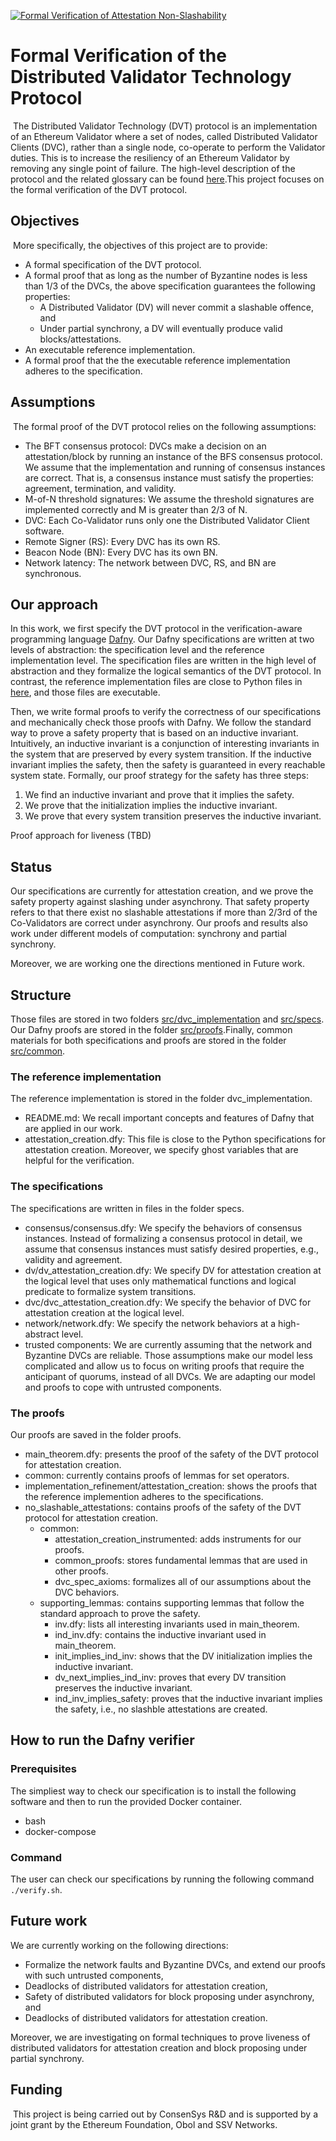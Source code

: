 [![Formal Verification of Attestation Non-Slashability](https://github.com/ConsenSys/distributed-validator-specs-internal/actions/workflows/main.yml/badge.svg)](https://github.com/ConsenSys/distributed-validator-specs-internal/actions/workflows/main.yml)

# Formal Verification of the Distributed Validator Technology Protocol
​​
The Distributed Validator Technology (DVT) protocol is an implementation of an Ethereum Validator where a set of nodes, called Distributed Validator Clients (DVC), rather than a single node, co-operate to perform the Validator duties. This is to increase the resiliency of an Ethereum Validator by removing any single point of failure. The high-level description of the protocol and the related glossary can be found [here](https://github.com/ethereum/distributed-validator-specs).
​
This project focuses on the formal verification of the DVT protocol.

## Objectives
​
More specifically, the objectives of this project are to provide:
​
- A formal specification of the DVT protocol.
- A formal proof that as long as the number of Byzantine nodes is less than 1/3 of the DVCs, the above specification guarantees the following properties:
    - A Distributed Validator (DV) will never commit a slashable offence, and
    - Under partial synchrony, a DV will eventually produce valid blocks/attestations.
- An executable reference implementation.
- A formal proof that the the executable reference implementation adheres to the specification.

## Assumptions
​
The formal proof of the DVT protocol relies on the following assumptions:
​
- The BFT consensus protocol: DVCs make a decision on an attestation/block by running an instance of the BFS consensus protocol. We assume that the implementation and running of consensus instances are correct. That is, a consensus instance must satisfy the properties: agreement, termination, and validity.
- M-of-N threshold signatures: We assume the threshold signatures are implemented correctly and M is greater than 2/3 of N.
- DVC: Each Co-Validator runs only one the Distributed Validator Client software.
- Remote Signer (RS): Every DVC has its own RS.
- Beacon Node (BN): Every DVC has its own BN.
- Network latency: The network between DVC, RS, and BN are synchronous.

## Our approach

In this work, we first specify the DVT protocol in the verification-aware programming language [Dafny](https://dafny.org). Our Dafny specifications are written at two levels of abstraction: the specification level and the reference implementation level. The specification files are written in the high level of abstraction and they formalize the logical semantics of the DVT protocol. In contrast, the reference implementation files are close to Python files in [here](https://github.com/ethereum/distributed-validator-specs/tree/dev/src/dvspec), and those files are executable.

Then, we write formal proofs to verify the correctness of our specifications and mechanically check those proofs with Dafny. We follow the standard way to prove a safety property that is based on an inductive invariant. Intuitively, an inductive invariant is a conjunction of interesting invariants in the system that are preserved by every system transition. If the inductive invariant implies the safety, then the safety is guaranteed in every reachable system state. Formally, our proof strategy for the safety has three steps:
1. We find an inductive invariant and prove that it implies the safety.
2. We prove that the initialization implies the inductive invariant.
3. We prove that every system transition preserves the inductive invariant.

Proof approach for liveness (TBD)

## Status

Our specifications are currently for attestation creation, and we prove the safety property against slashing under asynchrony. That safety property refers to that there exist no slashable attestations if more than 2/3rd of the Co-Validators are correct under asynchrony. Our proofs and results also work under different models of computation: synchrony and partial synchrony.

Moreover, we are working one the directions mentioned in Future work.

## Structure

 Those files are stored in two folders [src/dvc_implementation](https://github.com/ConsenSys/distributed-validator-specs-internal/tree/internal_dvt_proofs/src/dvc_implementation) and [src/specs](https://github.com/ConsenSys/distributed-validator-specs-internal/tree/internal_dvt_proofs/src/specs). Our Dafny proofs are stored in the folder [src/proofs](https://github.com/ConsenSys/distributed-validator-specs-internal/tree/internal_dvt_proofs/src/proofs).Finally, common materials for both specifications and proofs are stored in the folder [src/common](https://github.com/ConsenSys/distributed-validator-specs-internal/tree/internal_dvt_proofs/src/common).

### The reference implementation

The reference implementation is stored in the folder dvc_implementation.

- README.md: We recall important concepts and features of Dafny that are applied in our work. 
- attestation_creation.dfy: This file is close to the Python specifications for attestation creation. Moreover, we specify ghost variables that are helpful for the verification.

### The specifications

The specifications are written in files in the folder specs.
- consensus/consensus.dfy: We specify the behaviors of consensus instances. Instead of formalizing a consensus protocol in detail, we assume that consensus instances must satisfy desired properties, e.g., validity and agreement.
- dv/dv_attestation_creation.dfy: We specify DV for attestation creation at the logical level that uses only mathematical functions and logical predicate to formalize system transitions.
- dvc/dvc_attestation_creation.dfy: We specify the behavior of DVC for attestation creation at the logical level.
- network/network.dfy: We specify the network behaviors at a high-abstract level.
- trusted components: We are currently assuming that the network and Byzantine DVCs are reliable. Those assumptions make our model less complicated and allow us to focus on writing proofs that require the anticipant of quorums, instead of all DVCs. We are adapting our model and proofs to cope with untrusted components. 

### The proofs
Our proofs are saved in the folder proofs.
- main_theorem.dfy: presents the proof of the safety of the DVT protocol for attestation creation.
- common: currently contains proofs of lemmas for set operators.
- implementation_refinement/attestation_creation: shows the proofs that the reference implemention adheres to the specifications.
- no_slashable_attestations: contains proofs of the safety of the DVT protocol for attestation creation.
    - common:
        - attestation_creation_instrumented: adds instruments for our proofs.
        - common_proofs: stores fundamental lemmas that are used in other proofs.
        - dvc_spec_axioms: formalizes all of our assumptions about the DVC behaviors.
    - supporting_lemmas: contains supporting lemmas that follow the standard approach to prove the safety.
        - inv.dfy: lists all interesting invariants used in main_theorem.
        - ind_inv.dfy: contains the inductive invariant used in main_theorem.
        - init_implies_ind_inv: shows that the DV initialization implies the inductive invariant.
        - dv_next_implies_ind_inv: proves that every DV transition preserves the inductive invariant.
        - ind_inv_implies_safety: proves that the inductive invariant implies the safety, i.e., no slashble attestations are created.

## How to run the Dafny verifier

### Prerequisites
The simpliest way to check our specification is to install the following software and then to run the provided Docker container.
- bash
- docker-compose

### Command
The user can check our specifications by running the following command `./verify.sh`.

## Future work

We are currently working on the following directions:
- Formalize the network faults and Byzantine DVCs, and extend our proofs with such untrusted components,
- Deadlocks of distributed validators for attestation creation, 
- Safety of distributed validators for block proposing under asynchrony, and
- Deadlocks of distributed validators for attestation creation.

Moreover, we are investigating on formal techniques to prove liveness of distributed validators for attestation creation and block proposing under partial synchrony.

## Funding
​
This project is being carried out by ConsenSys R&D and is supported by a joint grant by the Ethereum Foundation, Obol and SSV Networks.